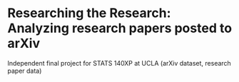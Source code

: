 # Researching the Research: Analyzing research papers posted to arXiv

Independent final project for STATS 140XP at UCLA (arXiv dataset, research paper data)
